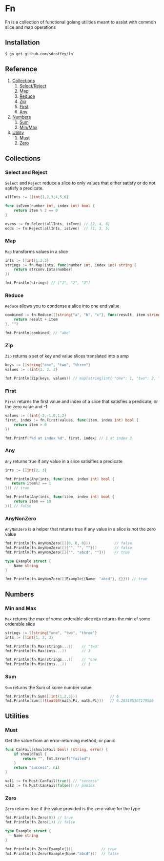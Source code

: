# Fn

Fn is a collection of functional golang utilities meant to assist with common
slice and map operations

## Installation

```bash
$ go get github.com/sdcoffey/fn`
```

## Reference

1. [Collections](#collections)
   1. [Select/Reject](#select-and-reject)
   1. [Map](#map)
   1. [Reduce](#reduce)
   1. [Zip](#zip)
   1. [First](#first)
   1. [Any](#any)
1. [Numbers](#numbers)
   1. [Sum](#sum)
   1. [Min/Max](#min-and-max)
1. [Utility](#utilities)
   1. [Must](#must)
   1. [Zero](#zero) 


## Collections

### Select and Reject

`Select` and `Reject` reduce a slice to only values that either satisfy or do not
satisfy a predicate.

```go
allInts := []int{1,2,3,4,5,6}

func isEven(number int, index int) bool {
    return item % 2 == 0
}

evens := fn.Select(allInts, isEven) // [2, 4, 6]
odds := fn.Reject(allInts, isEven)  // [1, 3, 5]
```

### Map

`Map` transforms values in a slice
```go
ints := []int{1,2,3}
strings := fn.Map(ints, func(number int, index int) string {
    return strconv.Iota(number)
})

fmt.Println(strings) // ["1", "2", "3"]
```

### Reduce

`Reduce` allows you to condense a slice into one end value

```go
combined := fn.Reduce([]string{"a", "b", "c"}, func(result, item string, index int) string {
	return result + item
}, "")

fmt.Println(combined) // "abc"
```

### Zip

`Zip` returns a set of key and value slices translated into a amp

```go
keys := []string{"one", "two", "three"}
values := []int{1, 2, 3}

fmt.Println(Zip(keys, values)) // map[string]int{ "one": 1, "two": 2, "three": 3 }
```

### First
`First` returns the first value and index of a slice that satisfies a predicate, or the zero value and -1

```go
values := []int{-2,-1,0,1,2}
first, index := fn.First(values, func(item, index int) bool {
	return item > 0
})

fmt.Printf("%d at index %d", first, index) // 1 at index 3
```

### Any

`Any` returns true if any value in a slice satisifies a predicate

```go
ints := []int{2, 3}

fmt.Println(Any(ints, func(item, index int) bool {
   return item%2 == 1
})) // true

fmt.Println(Any(ints, func(item, index int) bool {
    return item == 10
})) // false
```

### AnyNonZero

`AnyNonZero` is a helper that returns true if any value in a slice is not the zero value

```go
fmt.Println(fn.AnyNonZero([]{0, 0, 0}))           // false
fmt.Println(fn.AnyNonZero([]{"", "", ""}))        // false
fmt.Println(fn.AnyNonZero([]{"", "abcd", ""}))    // true

type Example struct {
	Name string
}

fmt.Println(fn.AnyNonZero([]Example{{Name: "abcd"}, {}})) // true
```

## Numbers

### Min and Max

`Max` returns the max of some orderable slice
`Min` returns the min of some orderable slice

```go
strings := []string{"one", "two", "three"}
ints := []int{1, 2, 3}

fmt.Println(fn.Max(strings...))    // "two"
fmt.Println(fn.Max(ints...))       // 3

fmt.Println(fn.Min(strings...))    // "one
fmt.Println(fn.Min(ints...))       // 1
```

### Sum

`Sum` returns the Sum of some number value

```go
fmt.Println(fn.Sum([]int{1,2,3}))               // 6
fmt.Println(Sum([]float64{math.Pi, math.Pi}))   // 6.283185307179586
```

## Utilities

### Must

Get the value from an error-returning method, or panic

```go
func CanFail(shouldFail bool) (string, error) {
    if shouldFail {
        return "", fmt.Errorf("failed")
    }
    return "success", nil
}

val1 := fn.Must(CanFail(true)) // "success"
val2 := fn.Must(CanFail(false)) // panics
```

### Zero

`Zero` returns true if the value provided is the zero value for the type

```go
fmt.Println(fn.Zero(0)) // true
fmt.Println(fn.Zero(1)) // false

type Example struct {
    Name string
}

fmt.Println(fn.Zero(Example{}))             // true
fmt.Println(fn.Zero(Example{Name:"abcd"}))  // false

```
